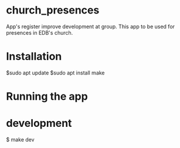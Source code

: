 # church_presences

App's register improve development at group. This app to be used for presences in EDB's church.

# Installation

$sudo apt update
$sudo apt install make

# Running the app

# development

$ make dev
